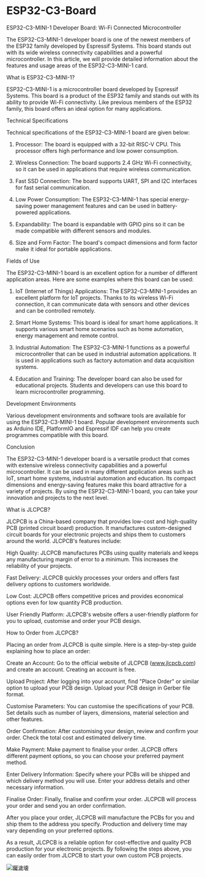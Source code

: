 # ESP32-C3-Board
ESP32-C3-MINI-1 Developer Board: Wi-Fi Connected Microcontroller

The ESP32-C3-MINI-1 developer board is one of the newest members of the ESP32 family developed by Espressif Systems. This board stands out with its wide wireless connectivity capabilities and a powerful microcontroller. In this article, we will provide detailed information about the features and usage areas of the ESP32-C3-MINI-1 card.

What is ESP32-C3-MINI-1?

ESP32-C3-MINI-1 is a microcontroller board developed by Espressif Systems. This board is a product of the ESP32 family and stands out with its ability to provide Wi-Fi connectivity. Like previous members of the ESP32 family, this board offers an ideal option for many applications.

Technical Specifications

Technical specifications of the ESP32-C3-MINI-1 board are given below:

1. Processor: The board is equipped with a 32-bit RISC-V CPU. This processor offers high performance and low power consumption.

2. Wireless Connection: The board supports 2.4 GHz Wi-Fi connectivity, so it can be used in applications that require wireless communication.

3. Fast SSD Connection: The board supports UART, SPI and I2C interfaces for fast serial communication.

4. Low Power Consumption: The ESP32-C3-MINI-1 has special energy-saving power management features and can be used in battery-powered applications.

5. Expandability: The board is expandable with GPIO pins so it can be made compatible with different sensors and modules.

6. Size and Form Factor: The board's compact dimensions and form factor make it ideal for portable applications.

Fields of Use

The ESP32-C3-MINI-1 board is an excellent option for a number of different application areas. Here are some examples where this board can be used:

1. IoT (Internet of Things) Applications: The ESP32-C3-MINI-1 provides an excellent platform for IoT projects. Thanks to its wireless Wi-Fi connection, it can communicate data with sensors and other devices and can be controlled remotely.

2. Smart Home Systems: This board is ideal for smart home applications. It supports various smart home scenarios such as home automation, energy management and remote control.

3. Industrial Automation: The ESP32-C3-MINI-1 functions as a powerful microcontroller that can be used in industrial automation applications. It is used in applications such as factory automation and data acquisition systems.

4. Education and Training: The developer board can also be used for educational projects. Students and developers can use this board to learn microcontroller programming.

Development Environments

Various development environments and software tools are available for using the ESP32-C3-MINI-1 board. Popular development environments such as Arduino IDE, PlatformIO and Espressif IDF can help you create programmes compatible with this board.

Conclusion

The ESP32-C3-MINI-1 developer board is a versatile product that comes with extensive wireless connectivity capabilities and a powerful microcontroller. It can be used in many different application areas such as IoT, smart home systems, industrial automation and education. Its compact dimensions and energy-saving features make this board attractive for a variety of projects. By using the ESP32-C3-MINI-1 board, you can take your innovation and projects to the next level.


What is JLCPCB?

JLCPCB is a China-based company that provides low-cost and high-quality PCB (printed circuit board) production. It manufactures custom-designed circuit boards for your electronic projects and ships them to customers around the world. JLCPCB's features include:

High Quality: JLCPCB manufactures PCBs using quality materials and keeps any manufacturing margin of error to a minimum. This increases the reliability of your projects.

Fast Delivery: JLCPCB quickly processes your orders and offers fast delivery options to customers worldwide.

Low Cost: JLCPCB offers competitive prices and provides economical options even for low quantity PCB production.

User Friendly Platform: JLCPCB's website offers a user-friendly platform for you to upload, customise and order your PCB design.

How to Order from JLCPCB?

Placing an order from JLCPCB is quite simple. Here is a step-by-step guide explaining how to place an order:

Create an Account: Go to the official website of JLCPCB (www.jlcpcb.com) and create an account. Creating an account is free.

Upload Project: After logging into your account, find "Place Order" or similar option to upload your PCB design. Upload your PCB design in Gerber file format.

Customise Parameters: You can customise the specifications of your PCB. Set details such as number of layers, dimensions, material selection and other features.

Order Confirmation: After customising your design, review and confirm your order. Check the total cost and estimated delivery time.

Make Payment: Make payment to finalise your order. JLCPCB offers different payment options, so you can choose your preferred payment method.

Enter Delivery Information: Specify where your PCBs will be shipped and which delivery method you will use. Enter your address details and other necessary information.

Finalise Order: Finally, finalise and confirm your order. JLCPCB will process your order and send you an order confirmation.

After you place your order, JLCPCB will manufacture the PCBs for you and ship them to the address you specify. Production and delivery time may vary depending on your preferred options.

As a result, JLCPCB is a reliable option for cost-effective and quality PCB production for your electronic projects. By following the steps above, you can easily order from JLCPCB to start your own custom PCB projects.

![钃濊壊](https://github.com/hamzadenizyilmaz/ESP32-C3-Board/assets/120848227/6dd42398-dbb8-42bd-8a36-7a8dac24b18e)
